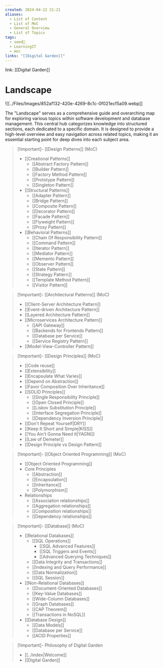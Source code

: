 ```yaml
---
created: 2024-04-22 21:21
aliases:
  - List of Content
  - List of MoC
  - General Overview
  - List of Topics
tags:
  - seed🌱
  - LearningIT
  - moc
links: "[[Digital Garden]]"
---
```


link: [[Digital Garden]]

# Landscape

![[../Files/Images/852af132-420e-4269-8c1c-0f021ecf5a09.webp]]

The "Landscape" serves as a comprehensive guide and overarching map for exploring various topics within software development and database management. This central hub categorizes knowledge into structured sections, each dedicated to a specific domain. It is designed to provide a high-level overview and easy navigation across related topics, making it an essential starting point for deep dives into each subject area.


> [!important]- [[Design Patterns]] (MoC)
> - [[Creational Patterns]]
>   - [[Abstract Factory Pattern]]
>   - [[Builder Pattern]]
>   - [[Factory Method Pattern]]
>   - [[Prototype Pattern]]
>   - [[Singleton Pattern]]
> - [[Structural Patterns]]
>   - [[Adapter Pattern]]
>   - [[Bridge Pattern]]
>   - [[Composite Pattern]]
>   - [[Decorator Pattern]]
>   - [[Facade Pattern]]
>   - [[Flyweight Pattern]]
>   - [[Proxy Pattern]]
> - [[Behavioral Patterns]]
>   - [[Chain Of Responsibility Pattern]]
>   - [[Command Pattern]]
>   - [[Iterator Pattern]]
>   - [[Mediator Pattern]]
>   - [[Memento Pattern]]
>   - [[Observer Pattern]]
>   - [[State Pattern]]
>   - [[Strategy Pattern]]
>   - [[Template Method Pattern]]
>   - [[Visitor Pattern]]


> [!important]- [[Architectural Patterns]] (MoC)
> - [[Client-Server Architecture Pattern]]
> - [[Event-driven Architecture Pattern]]
> - [[Layered Architecture Pattern]]
> - [[Microservices Architecture Pattern]]
>   - [[API Gateway]]
>   - [[Backends for Frontends Pattern]]
>   - [[Database per Service]]
>   - [[Service Registry Pattern]]
> - [[Model-View-Controller Pattern]]


> [!important]- [[Design Principles]] (MoC)
> - [[Code reuse]]
> - [[Extensibility]]
> - [[Encapsulate What Varies]]
> - [[Depend on Abstraction]]
> - [[Favor Composition Over Inheritance]]
> - [[SOLID Principles]]
>   - [[Single Responsibility Principle]]
>   - [[Open Closed Principle]]
>   - [[Liskov Substitution Principle]]
>   - [[Interface Segregation Principle]]
>   - [[Dependency Inversion Principle]]
> - [[Don't Repeat Yourself|DRY]]
> - [[Keep It Short and Simple|KISS]]
> - [[You Ain't Gonna Need It|YAGNI]]
> - [[Law of Demeter]]
> - [[Design Principle vs Design Pattern]]


> [!important]- [[Object Oriented Programming]] (MoC)
>- [[Object Oriented Programming]]
>  - Core Principles
>    - [[Abstraction]]
>    - [[Encapsulation]]
>    - [[Inheritance]]
>    - [[Polymorphism]]
>- Relationships
> 	 - [[Association relationships]]
> 	 - [[Aggregation relationships]]
> 	 - [[Composition relationships]]
> 	 - [[Dependency relationships]]


> [!important]- [[Database]] (MoC)
> - [[Relational Databases]]
> 	- [[SQL Operations]]
> 		- [[SQL Advanced Features]]
> 		- [[SQL Triggers and Events]]
> 		- [[Advanced Querying Techniques]]
> 	- [[Data Integrity and Transactions]]
> 	- [[Indexing and Query Performance]]
> 	- [[Data Normalization]]
> 	- [[SQL Session]]
> - [[Non-Relational Databases]]
> 	- [[Document-Oriented Databases]]
> 	- [[Key-Value Databases]]
> 	- [[Wide-Column Databases]]
> 	- [[Graph Databases]]
> 	- [[CAP Theorem]]
> 	- [[Transactions in NoSQL]]
> - [[Database Design]]
> 	- [[Data Models]]
> 	- [[Database per Service]]
> 	- [[ACID Properties]]


> [!important]- Philosophy of Digital Garden
> - [[../index|Welcome]]
> - [[Digital Garden]]

